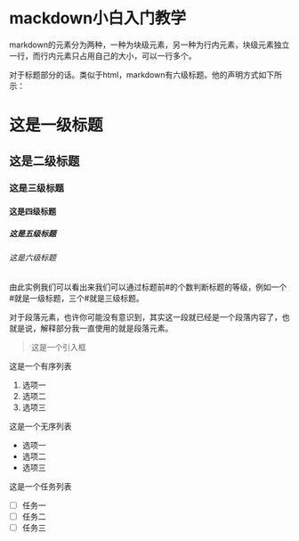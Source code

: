 # mackdown小白入门教学

markdown的元素分为两种，一种为块级元素，另一种为行内元素，块级元素独立一行，而行内元素只占用自己的大小，可以一行多个。

对于标题部分的话。类似于html，markdown有六级标题。他的声明方式如下所示：
# 这是一级标题
## 这是二级标题
### 这是三级标题
#### 这是四级标题
##### 这是五级标题
###### 这是六级标题
由此实例我们可以看出来我们可以通过标题前#的个数判断标题的等级，例如一个#就是一级标题，三个#就是三级标题。

对于段落元素，也许你可能没有意识到，其实这一段就已经是一个段落内容了，也就是说，解释部分我一直使用的就是段落元素。

> 这是一个引入框

这是一个有序列表
1. 选项一
2. 选项二
3. 选项三

这是一个无序列表
- 选项一
- 选项二
- 选项三

这是一个任务列表
- [ ] 任务一
- [ ] 任务二
- [ ] 任务三
<!--stackedit_data:
eyJoaXN0b3J5IjpbMTI3MzI5ODY1LC0xMjk5MDgxMDI4LC0xMj
k5MDQxNTEwLDE1ODE0MDY4MTQsLTIxMzQ2NTE0NjYsLTIwODg3
NDY2MTJdfQ==
-->